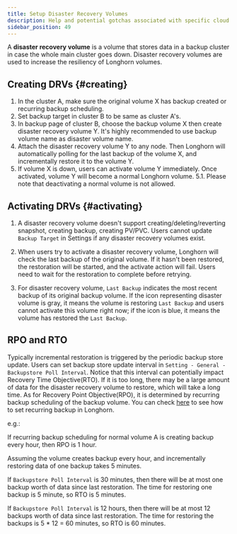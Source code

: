 ```yaml
---
title: Setup Disaster Recovery Volumes
description: Help and potential gotchas associated with specific cloud providers.
sidebar_position: 49
---
```


A **disaster recovery volume** is a volume that stores data in a backup cluster in case the whole main cluster goes down. Disaster recovery volumes are used to increase the resiliency of Longhorn volumes.

## Creating DRVs {#creating}

1. In the cluster A, make sure the original volume X has backup created or recurring backup scheduling.
2. Set backup target in cluster B to be same as cluster A's.
3. In backup page of cluster B, choose the backup volume X then create disaster recovery volume Y. It's highly recommended
to use backup volume name as disaster volume name.
4. Attach the disaster recovery volume Y to any node. Then Longhorn will automatically polling for the last backup of the
volume X, and incrementally restore it to the volume Y.
5. If volume X is down, users can activate volume Y immediately. Once activated, volume Y will become a
normal Longhorn volume.
    5.1. Please note that deactivating a normal volume is not allowed.

## Activating DRVs {#activating}

1. A disaster recovery volume doesn't support creating/deleting/reverting snapshot, creating backup, creating
PV/PVC. Users cannot update `Backup Target` in Settings if any disaster recovery volumes exist.

2. When users try to activate a disaster recovery volume, Longhorn will check the last backup of the original volume. If
it hasn't been restored, the restoration will be started, and the activate action will fail. Users need to wait for
the restoration to complete before retrying.

3. For disaster recovery volume, `Last Backup` indicates the most recent backup of its original backup volume. If the icon
representing disaster volume is gray, it means the volume is restoring `Last Backup` and users cannot activate this
volume right now; if the icon is blue, it means the volume has restored the `Last Backup`.

## RPO and RTO
Typically incremental restoration is triggered by the periodic backup store update. Users can set backup store update
interval in `Setting - General - Backupstore Poll Interval`. Notice that this interval can potentially impact
Recovery Time Objective(RTO). If it is too long, there may be a large amount of data for the disaster recovery volume to
restore, which will take a long time. As for Recovery Point Objective(RPO), it is determined by recurring backup
scheduling of the backup volume. You can check [here](./backup-and-restore/scheduling-backups-and-snapshots) to see how to set recurring backup in Longhorn.

e.g.:

If recurring backup scheduling for normal volume A is creating backup every hour, then RPO is 1 hour.

Assuming the volume creates backup every hour, and incrementally restoring data of one backup takes 5 minutes.

If `Backupstore Poll Interval` is 30 minutes, then there will be at most one backup worth of data since last restoration.
The time for restoring one backup is 5 minute, so RTO is 5 minutes.

If `Backupstore Poll Interval` is 12 hours, then there will be at most 12 backups worth of data since last restoration.
The time for restoring the backups is 5 * 12 = 60 minutes, so RTO is 60 minutes.

